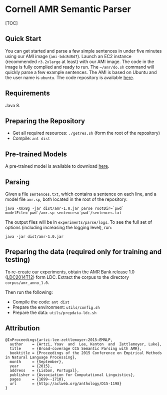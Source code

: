 # Cornell AMR Semantic Parser

[TOC]

## Quick Start

You can get started and parse a few simple sentences in under five minutes using our AMI image (`ami-bdc8d8d7`). Launch an EC2 instance (recommended `r3.2xlarge` at least) with our AMI image. The code in the image is fully complied and ready to run. The `~/amr/do.sh` command will quickly parse a few example sentences. The AMI is based on Ubuntu and the user name is `ubuntu`. The code repository is available [here](http://yoavartzi.com/amr).

## Requirements

Java 8.

## Preparing the Repository

- Get all required resources: `./getres.sh` (form the root of the repository)
- Compile: `ant dist`

## Pre-trained Models

A pre-trained model is available to download [here](https://bitbucket.org/yoavartzi/amr-resources/downloads/amr.sp). 

## Parsing

Given a file `sentences.txt`, which contains a sentence on each line, and a model file `amr.sp`, both located in the root of the repository:

```
java -Xmx8g -jar dist/amr-1.0.jar parse rootDir=`pwd` modelFile=`pwd`/amr.sp sentences=`pwd`/sentences.txt
```

The output files will be in `experiments/parse/logs`. To see the full set of options (including increasing the logging level), run:

`java -jar dist/amr-1.0.jar`

## Preparing the data (required only for training and testing)

To re-create our experiments, obtain the AMR Bank release 1.0 ([LDC2014T12](https://catalog.ldc.upenn.edu/LDC2014T12)) form LDC. Extract the corpus to the directory `corpus/amr_anno_1.0`. 

Then run the following:

- Compile the code: `ant dist`
- Prepare the environment: `utils/config.sh`
- Prepare the data: `utils/prepdata-ldc.sh` 

## Attribution

```
@InProceedings{artzi-lee-zettlemoyer:2015:EMNLP,
  author    = {Artzi, Yoav  and  Lee, Kenton  and  Zettlemoyer, Luke},
  title     = {Broad-coverage CCG Semantic Parsing with AMR},
  booktitle = {Proceedings of the 2015 Conference on Empirical Methods in Natural Language Processing},
  month     = {September},
  year      = {2015},
  address   = {Lisbon, Portugal},
  publisher = {Association for Computational Linguistics},
  pages     = {1699--1710},
  url       = {http://aclweb.org/anthology/D15-1198}
}
```
